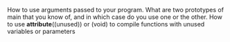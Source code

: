 How to use arguments passed to your program.
What are two prototypes of main that you know of, and in which case do you use one or the other.
How to use __attribute__((unused)) or (void) to compile functions with unused variables or parameters
